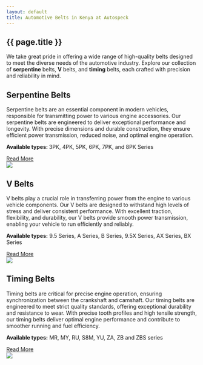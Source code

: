 ```yaml
---
layout: default
title: Automotive Belts in Kenya at Autospeck
---
```

<section class="bg-secondary-custom py-5">
  <div class="container">
    <div class="row">
      <div class="col-lg-10 offset-lg-1">
        <h1 class="pb-4">
          {{ page.title }}
        </h1>
        <p class="fs-4">
          We take great pride in offering a wide range of high-quality belts designed to meet the diverse needs of the automotive industry. Explore our collection of <b>serpentine</b> belts, <b>V</b> belts, and <b>timing</b> belts, each crafted with precision and reliability in mind.
        </p>
      </div>
    </div>
    <div class="row py-5" id="serpentine-belts">
      <div class="col-lg-5 offset-lg-1 fs-5">
          <h2>
              Serpentine Belts
          </h2>
          <p>
              Serpentine belts are an essential component in modern vehicles, responsible for transmitting power to various engine accessories. Our serpentine belts are engineered to deliver exceptional performance and longevity. With precise dimensions and durable construction, they ensure efficient power transmission, reduced noise, and optimal engine operation.
          </p>
          <p>
              <b>Available types: </b>
              3PK, 4PK, 5PK, 6PK, 7PK, and 8PK Series
          </p>
          <a href="/serpentine-belts/">Read More</a>
      </div>
      <div class="col-12 col-lg-5">
          <img class="img-fluid" src="/assets/images/serpentine-belt-on-engine-big.jpg">
      </div>
    </div>
    <div class="row py-5" id="v-belts">
        <div class="col-lg-5 offset-lg-1 fs-5">
            <h2>
                V Belts
            </h2>
            <p>
                V belts play a crucial role in transferring power from the engine to various vehicle components. Our V belts are designed to withstand high levels of stress and deliver consistent performance. With excellent traction, flexibility, and durability, our V belts provide smooth power transmission, enabling your vehicle to run efficiently and reliably.
            </p>
            <p>
                <b>Available types:</b>
                9.5 Series, A Series, B Series, 9.5X Series, AX Series, BX Series
            </p>
            <a href="/fan-belts/">Read More</a>
        </div>
        <div class="col-12 col-lg-5">
            <img class="img-fluid" src="/assets/images/cogged-v-belt-on-engine.jpg">
        </div>
    </div>
    <div class="row py-5" id="timing-belts">
      <div class="col-lg-5 offset-lg-1 fs-5">
        <h2>
          Timing Belts
        </h2>
        <p>
          Timing belts are critical for precise engine operation, ensuring synchronization between the crankshaft and camshaft. Our timing belts are engineered to meet strict quality standards, offering exceptional durability and resistance to wear. With precise tooth profiles and high tensile strength, our timing belts deliver optimal engine performance and contribute to smoother running and fuel efficiency.
        </p>
        <p>
          <b>Available types:</b>
          MR, MY, RU, S8M, YU, ZA, ZB and ZBS series
        </p>
        <a href="/timing-belts/">Read More</a>
      </div>
      <div class="col-12 col-lg-5">
        <img class="img-fluid" src="/assets/images/timing-belt-closeup.jpg">
      </div>
    </div>
  </div>
</section>
